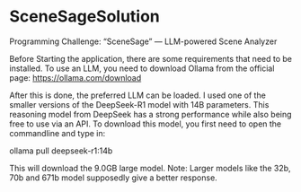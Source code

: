 # SceneSageSolution
Programming Challenge: “SceneSage” — LLM-powered Scene Analyzer


Before Starting the application, there are some requirements that need to be installed.
To use an LLM, you need to download Ollama from the official page: 
https://ollama.com/download

After this is done, the preferred LLM can be loaded.
I used one of the smaller versions of the DeepSeek-R1 model with 14B parameters.
This reasoning model from DeepSeek has a strong performance while also 
being free to use via an API. 
To download this model, you first need to open the commandline and type in: 

ollama pull deepseek-r1:14b

This will download the 9.0GB large model.
Note: Larger models like the 32b, 70b and 671b model supposedly give a better response.


